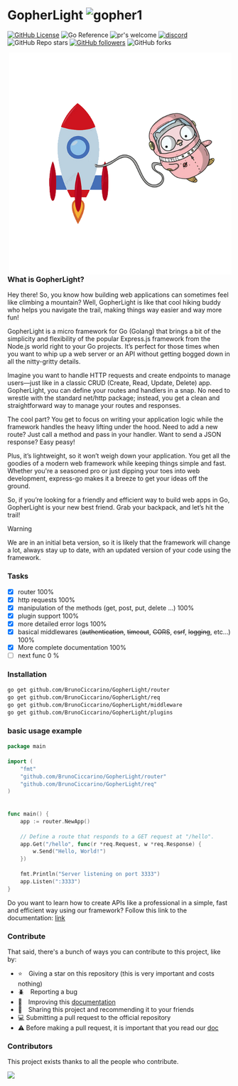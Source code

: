 # GopherLight ![gopher1](./img/typing-furiously.gif)

[![GitHub License](https://img.shields.io/github/license/BrunoCiccarino/express-go?style=for-the-badge&color=blue&link=https%3A%2F%2Fgithub.com%2FBrunoCiccarino%2Fexpress-go%2Fblob%2Fmain%2FLICENSE)](https://github.com/BrunoCiccarino/GopherLight/blob/main/LICENSE) 
![Go Reference](https://img.shields.io/badge/reference-grey?style=for-the-badge&logo=go&link=https%3A%2F%2Fgithub.com%2FBrunoCiccarino%2Fexpress-go) 
![pr's welcome](https://img.shields.io/badge/PR'S-WELCOME-green?style=for-the-badge) 
[![discord](https://img.shields.io/badge/discord-grey?style=for-the-badge&logo=discord)](https://discord.gg/fJ2gvdvCpk) 
![GitHub Repo stars](https://img.shields.io/github/stars/BrunoCiccarino/express-go) 
[![GitHub followers](https://img.shields.io/github/followers/BrunoCiccarino?link=https%3A%2F%2Fgithub.com%2FBrunoCiccarino)](https://github.com/BrunoCiccarino) 
![GitHub forks](https://img.shields.io/github/forks/BrunoCiccarino/express-go) 

<img src="./img/image.png" align="right">

### What is GopherLight?
Hey there! So, you know how building web applications can sometimes feel like climbing a mountain? Well, GopherLight is like that cool hiking buddy who helps you navigate the trail, making things way easier and way more fun!

GopherLight is a micro framework for Go (Golang) that brings a bit of the simplicity and flexibility of the popular Express.js framework from the Node.js world right to your Go projects. It’s perfect for those times when you want to whip up a web server or an API without getting bogged down in all the nitty-gritty details.

Imagine you want to handle HTTP requests and create endpoints to manage users—just like in a classic CRUD (Create, Read, Update, Delete) app. GopherLight, you can define your routes and handlers in a snap. No need to wrestle with the standard net/http package; instead, you get a clean and straightforward way to manage your routes and responses.

The cool part? You get to focus on writing your application logic while the framework handles the heavy lifting under the hood. Need to add a new route? Just call a method and pass in your handler. Want to send a JSON response? Easy peasy!

Plus, it’s lightweight, so it won’t weigh down your application. You get all the goodies of a modern web framework while keeping things simple and fast. Whether you're a seasoned pro or just dipping your toes into web development, express-go makes it a breeze to get your ideas off the ground.

So, if you’re looking for a friendly and efficient way to build web apps in Go, GopherLight is your new best friend. Grab your backpack, and let’s hit the trail!

> [!WARNING]
> We are in an initial beta version, so it is likely that the framework will change a lot, always stay up to date, with an updated version of your code using the framework.

### Tasks

- [x] router 100%
- [x] http requests 100%
- [x] manipulation of the methods (get, post, put, delete ...) 100%
- [x] plugin support 100%
- [x] more detailed error logs 100%
- [x] basical middlewares (~~authentication~~, ~~timeout~~, ~~CORS~~, ~~csrf~~, ~~logging~~, etc...) 100%
- [x] More complete documentation 100%
- [ ] next func 0 %

### Installation

```bash
go get github.com/BrunoCiccarino/GopherLight/router
go get github.com/BrunoCiccarino/GopherLight/req
go get github.com/BrunoCiccarino/GopherLight/middleware
go get github.com/BrunoCiccarino/GopherLight/plugins
```

### basic usage example

```go
package main

import (
	"fmt"
	"github.com/BrunoCiccarino/GopherLight/router"
	"github.com/BrunoCiccarino/GopherLight/req"
)


func main() {
	app := router.NewApp()

	// Define a route that responds to a GET request at "/hello".
	app.Get("/hello", func(r *req.Request, w *req.Response) {
		w.Send("Hello, World!")
	})

	fmt.Println("Server listening on port 3333")
	app.Listen(":3333")
}
```

Do you want to learn how to create APIs like a professional in a simple, fast and efficient way using our framework? Follow this link to the documentation: [link](./docs/docs.md)

### Contribute

That said, there's a bunch of ways you can contribute to this project, like by:

* ⭐ Giving a star on this repository (this is very important and costs nothing)
* 🪲 Reporting a bug
* 📄 Improving this [documentation](./docs/)
* 🚨 Sharing this project and recommending it to your friends
* 💻 Submitting a pull request to the official repository
* ⚠️ Before making a pull request, it is important that you read our [doc](.github/CONTRIBUTING)


### Contributors

This project exists thanks to all the people who contribute. 

<a href="https://github.com/BrunoCiccarino/GopherLight/graphs/contributors">
  <img src="https://contrib.rocks/image?repo=BrunoCiccarino/GopherLight&max=24" />
</a>

